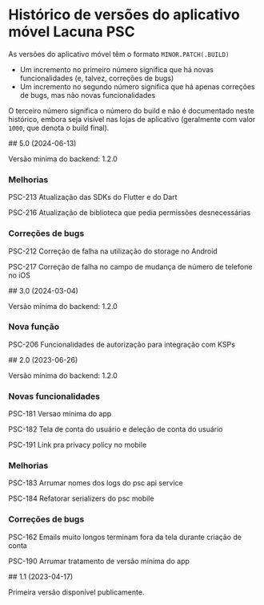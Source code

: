 ﻿# Histórico de versões do aplicativo móvel Lacuna PSC

As versões do aplicativo móvel têm o formato `MINOR.PATCH(.BUILD)`

* Um incremento no primeiro número significa que há novas funcionalidades (e, talvez, correções de bugs)
* Um incremento no segundo número significa que há apenas correções de bugs, mas não novas funcionalidades

O terceiro número significa o número do build e não é documentado neste histórico, embora seja visível nas lojas de aplicativo (geralmente com valor `1000`, que denota o build final).


<a name="v5-0" />
## 5.0 (2024-06-13)

Versão mínima do backend: 1.2.0

### Melhorias

PSC-213 Atualização das SDKs do Flutter e do Dart

PSC-216 Atualização de biblioteca que pedia permissões desnecessárias

### Correções de bugs

PSC-212 Correção de falha na utilização do storage no Android

PSC-217 Correção de falha no campo de mudança de número de telefone no iOS



<a name="v3-0" />
## 3.0 (2024-03-04)

Versão mínima do backend: 1.2.0

### Nova função

PSC-206 Funcionalidades de autorização para integração com KSPs



<a name="v2-0" />
## 2.0 (2023-06-26)

Versão mínima do backend: 1.2.0

### Novas funcionalidades

PSC-181 Versao mínima do app

PSC-182 Tela de conta do usuário e deleção de conta do usuário

PSC-191 Link pra privacy policy no mobile

### Melhorias

PSC-183 Arrumar nomes dos logs do psc api service

PSC-184 Refatorar serializers do psc mobile

### Correções de bugs

PSC-162 Emails muito longos terminam fora da tela durante criação de conta

PSC-190 Arrumar tratamento de versão mínima do app



<a name="v1-1" />
## 1.1 (2023-04-17)

Primeira versão disponível publicamente.
